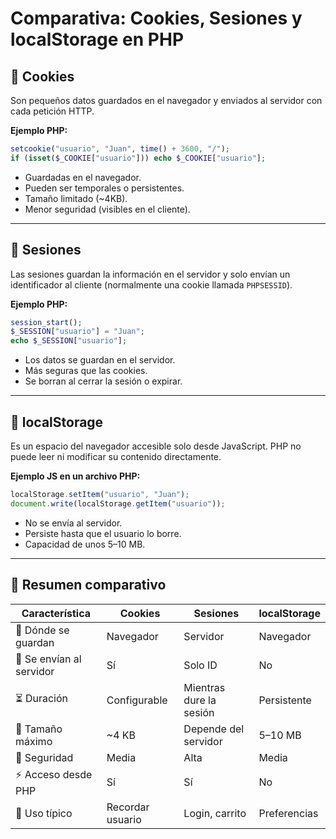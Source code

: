 # Comparativa: Cookies, Sesiones y localStorage en PHP

## 🍪 Cookies

Son pequeños datos guardados en el navegador y enviados al servidor con cada petición HTTP.

**Ejemplo PHP:**  
```php
setcookie("usuario", "Juan", time() + 3600, "/");
if (isset($_COOKIE["usuario"])) echo $_COOKIE["usuario"];
```

- Guardadas en el navegador.
- Pueden ser temporales o persistentes.
- Tamaño limitado (~4KB).
- Menor seguridad (visibles en el cliente).

---

## 💼 Sesiones

Las sesiones guardan la información en el servidor y solo envían un identificador al cliente (normalmente una cookie llamada `PHPSESSID`).

**Ejemplo PHP:**  
```php
session_start();
$_SESSION["usuario"] = "Juan";
echo $_SESSION["usuario"];
```

- Los datos se guardan en el servidor.
- Más seguras que las cookies.
- Se borran al cerrar la sesión o expirar.

---

## 💾 localStorage

Es un espacio del navegador accesible solo desde JavaScript. PHP no puede leer ni modificar su contenido directamente.

**Ejemplo JS en un archivo PHP:**  
```js
localStorage.setItem("usuario", "Juan");
document.write(localStorage.getItem("usuario"));
```

- No se envía al servidor.
- Persiste hasta que el usuario lo borre.
- Capacidad de unos 5–10 MB.

---

## 🧩 Resumen comparativo

| Característica        | Cookies | Sesiones | localStorage |
|------------------------|----------|-----------|---------------|
| 📍 Dónde se guardan    | Navegador | Servidor | Navegador |
| 🔄 Se envían al servidor | Sí | Solo ID | No |
| ⏳ Duración            | Configurable | Mientras dure la sesión | Persistente |
| 📏 Tamaño máximo        | ~4 KB | Depende del servidor | 5–10 MB |
| 🔐 Seguridad           | Media | Alta | Media |
| ⚡ Acceso desde PHP     | Sí | Sí | No |
| 🧠 Uso típico           | Recordar usuario | Login, carrito | Preferencias |
